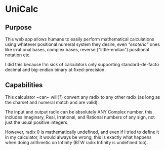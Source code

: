 # UniCalc

## Purpose

This web app allows humans to easily perform mathematical calculations using whatever positional numeral system they desire, even *"esoteric"* ones like irrational bases, complex bases, reverse ("little-endian") positional notation etc.

I did this because I'm sick of calculators only supporting standard-de-facto decimal and big-endian binary at fixed-precision.

## Capabilities

This calculator ~can~ will(?) convert any radix to any other radix (as long as the charset and numeral match and are valid).

The input and output radix can be absolutely ANY Complex number, this includes Imaginary, Real, Irrational, and Rational numbers of any sign, not just the usual positive integers.

However, radix 0 is mathematically undefined, and even if I tried to define it in my calculator, it would always be wrong, this is exactly what happens when doing arithmetic on Infinity (BTW radix Infinity is undefined too).

